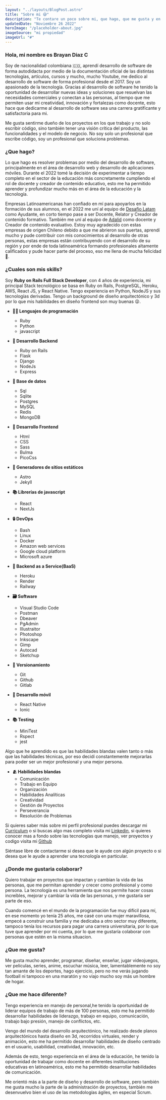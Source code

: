 ```yaml
---
layout: "../layouts/BlogPost.astro"
title: "Sobre mi 😅"
description: "Te contare un poco sobre mi, que hago, que me gusta y en que me gustaria colaborar."
updatedDate: "Noviembre 26 2022"
heroImage: "/placeholder-about.jpg"
imageSource: "mi propiedad"
imageUrl: "#"
---
```


### Hola, mi nombre es **Brayan Diaz C**

Soy de nacionalidad colombiana 🇨🇴, aprendí desarrollo de software de forma autodidacta por medio de la documentación oficial de las distintas tecnologías, artículos, cursos y mucho, mucho Youtube, me dedico al desarrollo de software de forma profesional desde el 2017. Soy un apasionado de la tecnología. Gracias al desarrollo de software he tenido la oportunidad de desarrollar nuevas ideas y soluciones que resuelvan las necesidades comerciales y conectan a las personas, al tiempo que me permiten usar mi creatividad, innovación y fortalezas como docente, esto hace que dedicarme al desarrollo de software sea una carrera gratificante y satisfactoria para mi.

Me gusta sentirme dueño de los proyectos en los que trabajo y no solo escribir código, sino también tener una visión crítica del producto, las funcionalidades y el modelo de negocio. No soy solo un profesional que escribe código, soy un profesional que soluciona problemas.

### ¿Que hago?

Lo que hago es resolver problemas por medio del desarrollo de software, principalmente en el área de desarrollo web y desarrollo de aplicaciones móviles. Durante el 2022 tomé la decisión de experimentar a tiempo completo en el sector de la educación más concretamente cumpliendo el rol de docente y creador de contenido educativo, esto me ha permitido aprender y profundizar mucho más en el área de la educación y la tecnología.

Empresas Latinoamericanas han confiado en mí para apoyarlos en la formación de sus alumnos, en el 2022 me uní al equipo de [Desafio Latam](https://desafiolatam.com/) como Ayudante, en corto tiempo pase a ser Docente, Relator y Creador de contenido formativo. También me uní al equipo de [Adalid](https://adalid.cl/) como docente y Creador de contenido evaluativo. Estoy muy agradecido con estas empresas de origen Chileno debido a que me abrieron sus puertas, aprendí mucho y pude contribuir con mis conocimientos al desarrollo de otras personas, estas empresas están contribuyendo con el desarrollo de su región y por ende de toda latinoamérica formando profesionales altamente calificados y pude hacer parte del proceso, eso me llena de mucha felicidad 🥳.

### ¿Cuales son mis skills?

Soy **Ruby on Rails Full Stack Developer**, con 4 años de experiencia, mi principal Stack tecnológico se basa en Ruby on Rails, PostgreSQL, Heroku, AWS, React JS, y React Native. Tengo experiencia en Python, NodeJS y sus tecnologías derivadas. Tengo un background de diseño arquitectónico y 3d por lo que mis habilidades en diseño frontend son muy buenas 😜.

- **🧑‍💻 Lenguajes de programación**
  - Ruby
  - Python
  - javascript

- **🔨 Desarrollo Backend**
  - Ruby on Rails
  - Flask
  - Django
  - NodeJs
  - Express

- **🔧 Base de datos**
  - Sql
  - Sqlite
  - Postgres
  - MySQL
  - Redis
  - MongoDB

- **🎨 Desarrollo Frontend**
  - Html
  - CSS
  - Sass
  - Bulma
  - PicoCss

- **🎉 Generadores de sitios estáticos**
  - Astro
  - Jekyll

- **📚 Librerías de javascript**
  - React
  - NextJs

- **🔒️ DevOps**
  - Bash
  - Linux
  - Docker
  - Amazon web services
  - Google cloud platform
  - Microsoft azure

- **📎 Backend as a Service(BaaS)**
  - Heroku
  - Render
  - Railway

- **🗃️ Software**
  - Visual Studio Code
  - Postman
  - Dbeaver
  - PgAdmin
  - Illustraitor
  - Photoshop
  - Inkscape
  - Gimp
  - Autocad
  - Sketchup

- **📝 Versionamiento**
  - Git
  - Github
  - Gitlab

- **📱 Desarrollo móvil**
  - React Native
  - Ionic

- **📚 Testing**
  - MiniTest
  - Rspect
  - jest

Algo que he aprendido es que las habilidades blandas valen tanto o más que las habilidades técnicas, por eso decidí constantemente mejorarlas para poder ser un mejor profesional y una mejor persona.

- **🫂 Habilidades blandas**
  - Comunicación
  - Trabajo en Equipo
  - Organización
  - Habilidades Analíticas
  - Creatividad
  - Gestión de Proyectos
  - Perseverancia
  - Resolución de Problemas

Si quieres saber más sobre mi perfil profesional puedes descargar mi [Curriculum](/public/attachments/Brayan%20Diaz%20C%20-%20Curr%C3%ADculum.es.pdf) o si buscas algo mas completo visita mi [Linkedin](https://www.linkedin.com/in/brayandiazc/), si quieres conocer mas a fondo sobre las tecnologías que manejo, ver proyectos y codigo visita mi [Github](https://github.com/brayandiazc)

Siéntase libre de contactarme si desea que le ayude con algún proyecto o si desea que le ayude a aprender una tecnología en particular.

### ¿Donde me gustaria colaborar?

Quiero trabajar en proyectos que impactan y cambian la vida de las personas, que me permitan aprender y crecer como profesional y como persona. La tecnología es una herramienta que nos permite hacer cosas increíbles, mejorar y cambiar la vida de las personas, y me gustaría ser parte de eso.

Cuando comencé en el mundo de la programación fue muy difícil para mí, en ese momento yo tenía 25 años, me casé con una mujer maravillosa, empecé a construir una familia y me dedicaba a otro sector muy diferente, tampoco tenía los recursos para pagar una carrera universitaria, por lo que tuve que aprender por mi cuenta, por lo que me gustaría colaborar con personas que estén en la misma situacion.

### ¿Que me gusta?

Me gusta mucho aprender, programar, diseñar, enseñar, jugar videojuegos, ver películas, series, anime, escuchar música, leer, lamentablemente no soy tan amante de los deportes, hago ejercicio, pero no me verás jugando football ni tampoco en una maratón y no viajo mucho soy más un hombre de hogar.

### ¿Que me hace diferente?

Tengo experiencia en manejo de personal,he tenido la oportunidad de liderar equipos de trabajo de más de 100 personas, esto me ha permitido desarrollar habilidades de liderazgo, trabajo en equipo, comunicación, trabajo bajo presión, manejo de conflictos, etc.

Vengo del mundo del desarrollo arquitectónico, he realizado desde planos arquitectónicos hasta diseño en 3d, recorridos virtuales, render y animación, esto me ha permitido desarrollar habilidades de diseño centrado en el usuario, usabilidad, creatividad, innovación, etc.

Además de esto, tengo experiencia en el área de la educación, he tenido la oportunidad de trabajar como docente en diferentes instituciones educativas en latinoamérica, esto me ha permitido desarrollar habilidades de comunicación.

Me orientó más a la parte de diseño y desarrollo de software, pero también me gusta mucho la parte de la administración de proyectos, también me desenvuelvo bien el uso de las metodologías ágiles, en especial Scrum.
